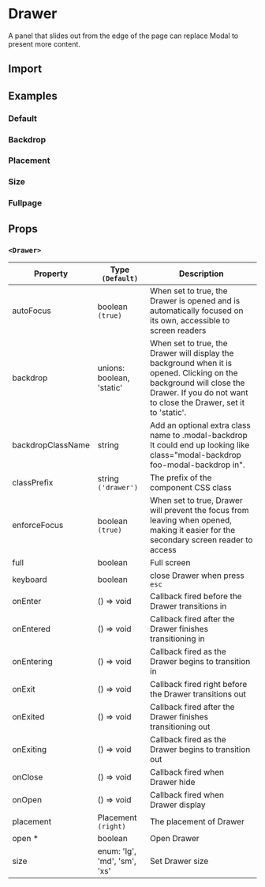 # Drawer

A panel that slides out from the edge of the page can replace Modal to present more content.

## Import

<!--{include:(components/drawer/fragments/import.md)}-->

## Examples

### Default

<!--{include:`basic.md`}-->

### Backdrop

<!--{include:`backdrop.md`}-->

### Placement

<!--{include:`placement.md`}-->

### Size

<!--{include:`size.md`}-->

### Fullpage

<!--{include:`full.md`}-->

## Props

<!--{include:(_common/types/placement4.md)}-->

### `<Drawer>`

| Property          | Type `(Default)`             | Description                                                                                                                                                                               |
| ----------------- | ---------------------------- | ----------------------------------------------------------------------------------------------------------------------------------------------------------------------------------------- |
| autoFocus         | boolean `(true)`             | When set to true, the Drawer is opened and is automatically focused on its own, accessible to screen readers                                                                              |
| backdrop          | unions: boolean, 'static'    | When set to true, the Drawer will display the background when it is opened. Clicking on the background will close the Drawer. If you do not want to close the Drawer, set it to 'static'. |
| backdropClassName | string                       | Add an optional extra class name to .modal-backdrop It could end up looking like class="modal-backdrop foo-modal-backdrop in".                                                            |
| classPrefix       | string `('drawer')`          | The prefix of the component CSS class                                                                                                                                                     |
| enforceFocus      | boolean `(true)`             | When set to true, Drawer will prevent the focus from leaving when opened, making it easier for the secondary screen reader to access                                                      |
| full              | boolean                      | Full screen                                                                                                                                                                               |
| keyboard          | boolean                      | close Drawer when press `esc`                                                                                                                                                             |
| onEnter           | () => void                   | Callback fired before the Drawer transitions in                                                                                                                                           |
| onEntered         | () => void                   | Callback fired after the Drawer finishes transitioning in                                                                                                                                 |
| onEntering        | () => void                   | Callback fired as the Drawer begins to transition in                                                                                                                                      |
| onExit            | () => void                   | Callback fired right before the Drawer transitions out                                                                                                                                    |
| onExited          | () => void                   | Callback fired after the Drawer finishes transitioning out                                                                                                                                |
| onExiting         | () => void                   | Callback fired as the Drawer begins to transition out                                                                                                                                     |
| onClose           | () => void                   | Callback fired when Drawer hide                                                                                                                                                           |
| onOpen            | () => void                   | Callback fired when Drawer display                                                                                                                                                        |
| placement         | Placement `(right)`          | The placement of Drawer                                                                                                                                                                   |
| open \*           | boolean                      | Open Drawer                                                                                                                                                                               |
| size              | enum: 'lg', 'md', 'sm', 'xs' | Set Drawer size                                                                                                                                                                           |
